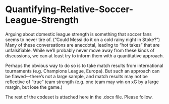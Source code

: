 # Quantifying-Relative-Soccer-League-Strength

Arguing about domestic league strength is something that soccer fans seems to never tire of. (“Could Messi do it on a cold rainy night in Stoke?”) Many of these conversations are anecdotal, leading to “hot takes” that are unfalsifiable. While we’ll probably never move away from these kinds of discussions, we can at least try to inform them with a quantitative approach.

Perhaps the obvious way to do so is to take match results from international tournaments (e.g. Champions League, Europa). But such an approach can be flawed—there’s not a large sample, and match results may not be reflective of “true” team strength (e.g. one team may win on xG by a large margin, but lose the game.)

The rest of the codeset is attached here in the .docx file. Please follow.
